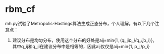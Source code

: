 # rbm_cf

mh.py试验了Metropolis-Hastings算法生成正态分布，个人理解，有以下几个注意点：
1. 建议分布是均匀分布，使用这个分布的好处是aij=min{1, (q_ji*p_j/q_ij*p_i)}，其中q_ij和q_ji在建议分布中是相等的，因此aij仅仅是aij=min{1, p_j/p_i}
